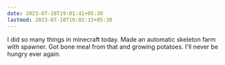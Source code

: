 ```yaml
---
date: 2023-07-18T19:01:41+05:30
lastmod: 2023-07-18T19:02:15+05:30
---
```


I did so many things in minecraft today. Made an automatic skeleton farm with spawner. Got bone meal from that and growing potatoes. I'll never be hungry ever again.
